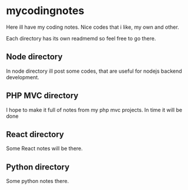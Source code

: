 # mycodingnotes

Here ill have my coding notes. Nice codes that i like, my own and other.   

Each directory has its own readmemd so feel free to go there.

## Node directory
In node directory ill post some codes, that are useful for nodejs backend development.

## PHP MVC directory
I hope to make it full of notes from my php mvc projects. In time it will be done

## React directory
Some React notes will be there.

## Python directory
Some python notes there.